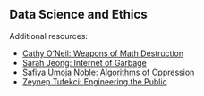 ## Data Science and Ethics

Additional resources:
* [Cathy O’Neil: Weapons of Math Destruction](https://weaponsofmathdestructionbook.com/)
* [Sarah Jeong: Internet of Garbage](https://www.theverge.com/2018/8/28/17777330/internet-of-garbage-book-sarah-jeong-online-harassment)
* [Safiya Umoja Noble: Algorithms of Oppression](https://www.amazon.com/dp/B075XS7Y7D/ref=dp-kindle-redirect?_encoding=UTF8&btkr=1)
* [Zeynep Tufekci: Engineering the Public](http://firstmonday.org/article/view/4901/4097)

